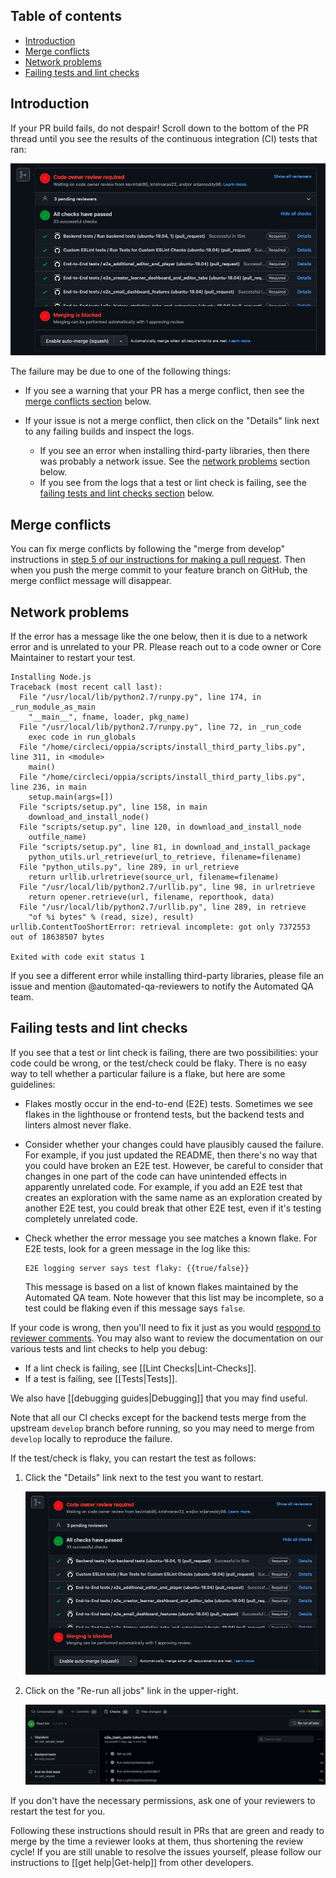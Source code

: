 ## Table of contents

* [Introduction](#introduction)
* [Merge conflicts](#merge-conflicts)
* [Network problems](#network-problems)
* [Failing tests and lint checks](#failing-tests-and-lint-checks)

## Introduction

If your PR build fails, do not despair! Scroll down to the bottom of the PR thread until you see the results of the continuous integration (CI) tests that ran:

![Screenshot of PR CI results](images/prCiResults.png)

The failure may be due to one of the following things:

* If you see a warning that your PR has a merge conflict, then see the [merge conflicts section](#merge-conflicts) below.
* If your issue is not a merge conflict, then click on the "Details" link next to any failing builds and inspect the logs.

  * If you see an error when installing third-party libraries, then there was probably a network issue. See the [network problems](#network-problems) section below.
  * If you see from the logs that a test or lint check is failing, see the [failing tests and lint checks section](#failing-tests-and-lint-checks) below.

## Merge conflicts

You can fix merge conflicts by following the "merge from develop" instructions in  [step 5 of our instructions for making a pull request](https://github.com/oppia/oppia/wiki/Make-a-pull-request#step-5-address-review-comments-until-all-reviewers-approve). Then when you push the merge commit to your feature branch on GitHub, the merge conflict message will disappear.

## Network problems

If the error has a message like the one below, then it is due to a network error and is unrelated to your PR. Please reach out to a code owner or Core Maintainer to restart your test.

```text
Installing Node.js
Traceback (most recent call last):
  File "/usr/local/lib/python2.7/runpy.py", line 174, in _run_module_as_main
    "__main__", fname, loader, pkg_name)
  File "/usr/local/lib/python2.7/runpy.py", line 72, in _run_code
    exec code in run_globals
  File "/home/circleci/oppia/scripts/install_third_party_libs.py", line 311, in <module>
    main()
  File "/home/circleci/oppia/scripts/install_third_party_libs.py", line 236, in main
    setup.main(args=[])
  File "scripts/setup.py", line 158, in main
    download_and_install_node()
  File "scripts/setup.py", line 120, in download_and_install_node
    outfile_name)
  File "scripts/setup.py", line 81, in download_and_install_package
    python_utils.url_retrieve(url_to_retrieve, filename=filename)
  File "python_utils.py", line 289, in url_retrieve
    return urllib.urlretrieve(source_url, filename=filename)
  File "/usr/local/lib/python2.7/urllib.py", line 98, in urlretrieve
    return opener.retrieve(url, filename, reporthook, data)
  File "/usr/local/lib/python2.7/urllib.py", line 289, in retrieve
    "of %i bytes" % (read, size), result)
urllib.ContentTooShortError: retrieval incomplete: got only 7372553 out of 18638507 bytes

Exited with code exit status 1
```

If you see a different error while installing third-party libraries, please file an issue and mention @automated-qa-reviewers to notify the Automated QA team.

## Failing tests and lint checks

If you see that a test or lint check is failing, there are two possibilities: your code could be wrong, or the test/check could be flaky. There is no easy way to tell whether a particular failure is a flake, but here are some guidelines:

* Flakes mostly occur in the end-to-end (E2E) tests. Sometimes we see flakes in the lighthouse or frontend tests, but the backend tests and linters almost never flake.
* Consider whether your changes could have plausibly caused the failure. For example, if you just updated the README, then there's no way that you could have broken an E2E test. However, be careful to consider that changes in one part of the code can have unintended effects in apparently unrelated code. For example, if you add an E2E test that creates an exploration with the same name as an exploration created by another E2E test, you could break that other E2E test, even if it's testing completely unrelated code.
* Check whether the error message you see matches a known flake. For E2E tests, look for a green message in the log like this:

  ```text
  E2E logging server says test flaky: {{true/false}}
  ```

  This message is based on a list of known flakes maintained by the Automated QA team. Note however that this list may be incomplete, so a test could be flaking even if this message says `false`.

If your code is wrong, then you'll need to fix it just as you would [respond to reviewer comments](https://github.com/oppia/oppia/wiki/Make-a-pull-request#step-5-address-review-comments-until-all-reviewers-approve). You may also want to review the documentation on our various tests and lint checks to help you debug:

* If a lint check is failing, see [[Lint Checks|Lint-Checks]].
* If a test is failing, see [[Tests|Tests]].

We also have [[debugging guides|Debugging]] that you may find useful.

Note that all our CI checks except for the backend tests merge from the upstream `develop` branch before running, so you may need to merge from `develop` locally to reproduce the failure.

If the test/check is flaky, you can restart the test as follows:

1. Click the "Details" link next to the test you want to restart.

   ![Screenshot of PR CI results with details link](images/prCiResults.png)

2. Click on the "Re-run all jobs" link in the upper-right.

   ![Screenshot of CI result page with link to rerun jobs](images/rerunCI.png)

If you don't have the necessary permissions, ask one of your reviewers to restart the test for you.

Following these instructions should result in PRs that are green and ready to merge by the time a reviewer looks at them, thus shortening the review cycle! If you are still unable to resolve the issues yourself, please follow our instructions to [[get help|Get-help]] from other developers.
